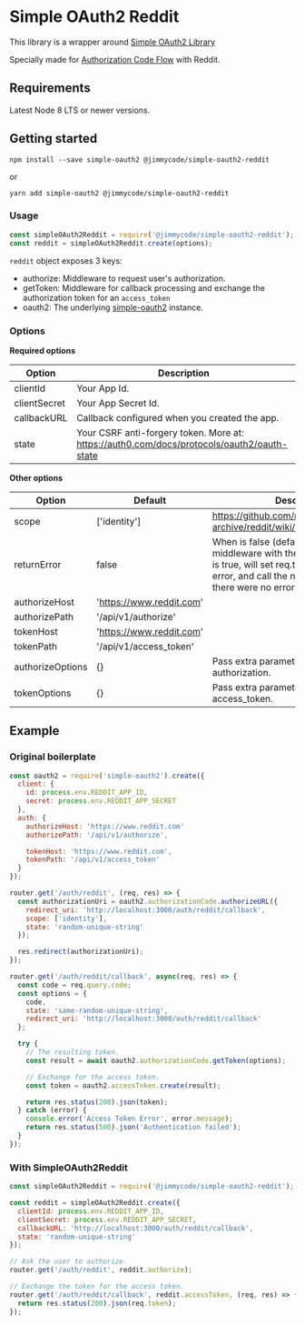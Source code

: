 # Simple OAuth2 Reddit

This library is a wrapper around [Simple OAuth2 Library](https://github.com/lelylan/simple-oauth2)

Specially made for [Authorization Code Flow](https://tools.ietf.org/html/draft-ietf-oauth-v2-31#section-4.1) with Reddit.

## Requirements

Latest Node 8 LTS or newer versions.

## Getting started

```
npm install --save simple-oauth2 @jimmycode/simple-oauth2-reddit
```

or 

```
yarn add simple-oauth2 @jimmycode/simple-oauth2-reddit
```

### Usage

```js
const simpleOAuth2Reddit = require('@jimmycode/simple-oauth2-reddit');
const reddit = simpleOAuth2Reddit.create(options);
```

`reddit` object exposes 3 keys:
* authorize: Middleware to request user's authorization.
* getToken: Middleware for callback processing and exchange the authorization token for an `access_token`
* oauth2: The underlying [simple-oauth2](https://github.com/lelylan/simple-oauth2) instance.

### Options

**Required options**

| Option       | Description                                                                                |
|--------------|--------------------------------------------------------------------------------------------|
| clientId     | Your App Id.                                                                               |
| clientSecret | Your App Secret Id.                                                                        |
| callbackURL  | Callback configured when you created the app.                                              |
| state        | Your CSRF anti-forgery token. More at: https://auth0.com/docs/protocols/oauth2/oauth-state |


**Other options**

| Option           | Default                      | Description                                                                                                                                                                               |
|------------------|------------------------------|-------------------------------------------------------------------------------------------------------------------------------------------------------------------------------------------|
| scope            | ['identity']                 | https://github.com/reddit-archive/reddit/wiki/OAuth2#authorization                                                                                                                        |
| returnError      | false                        | When is false (default), will call the next middleware with the error object. When is true, will set req.tokenError to the error, and call the next middleware as if there were no error. |
| authorizeHost    | 'https://www.reddit.com'     |                                                                                                                                                                                           |
| authorizePath    | '/api/v1/authorize'          |                                                                                                                                                                                           |
| tokenHost        | 'https://www.reddit.com'     |                                                                                                                                                                                           |
| tokenPath        | '/api/v1/access_token'       |                                                                                                                                                                                           |
| authorizeOptions | {}                           | Pass extra parameters when requesting authorization.                                                                                                                                      |
| tokenOptions     | {}                           | Pass extra parameters when requesting access_token.                                                                                                                                       |


## Example

### Original boilerplate

```js
const oauth2 = require('simple-oauth2').create({
  client: {
    id: process.env.REDDIT_APP_ID,
    secret: process.env.REDDIT_APP_SECRET
  },
  auth: {
    authorizeHost: 'https://www.reddit.com'
    authorizePath: '/api/v1/authorize',

    tokenHost: 'https://www.reddit.com',
    tokenPath: '/api/v1/access_token'
  }
});

router.get('/auth/reddit', (req, res) => {
  const authorizationUri = oauth2.authorizationCode.authorizeURL({
    redirect_uri: 'http://localhost:3000/auth/reddit/callback',
    scope: ['identity'],
    state: 'random-unique-string'
  });

  res.redirect(authorizationUri);
});

router.get('/auth/reddit/callback', async(req, res) => {
  const code = req.query.code;
  const options = {
    code,
    state: 'same-random-unique-string',
    redirect_uri: 'http://localhost:3000/auth/reddit/callback'
  };

  try {
    // The resulting token.
    const result = await oauth2.authorizationCode.getToken(options);

    // Exchange for the access token.
    const token = oauth2.accessToken.create(result);

    return res.status(200).json(token);
  } catch (error) {
    console.error('Access Token Error', error.message);
    return res.status(500).json('Authentication failed');
  }
});
```

### With SimpleOAuth2Reddit

```js
const simpleOAuth2Reddit = require('@jimmycode/simple-oauth2-reddit');

const reddit = simpleOAuth2Reddit.create({
  clientId: process.env.REDDIT_APP_ID,
  clientSecret: process.env.REDDIT_APP_SECRET,
  callbackURL: 'http://localhost:3000/auth/reddit/callback',
  state: 'random-unique-string'
});

// Ask the user to authorize.
router.get('/auth/reddit', reddit.authorize);

// Exchange the token for the access token.
router.get('/auth/reddit/callback', reddit.accessToken, (req, res) => {
  return res.status(200).json(req.token);
});
```
